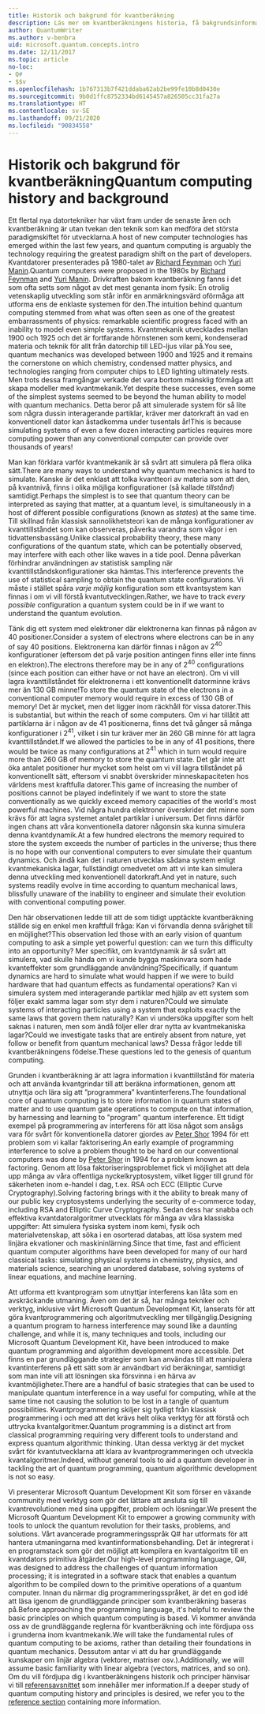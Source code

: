 ```yaml
---
title: Historik och bakgrund för kvantberäkning
description: Läs mer om kvantberäkningens historia, få bakgrundsinformation som beskriver hur det fungerar och lär dig mer om Microsoft Quantum Development Kit.
author: QuantumWriter
ms.author: v-benbra
uid: microsoft.quantum.concepts.intro
ms.date: 12/11/2017
ms.topic: article
no-loc:
- Q#
- $$v
ms.openlocfilehash: 1b767313b7f421ddaba62ab2be99fe10b8d0430e
ms.sourcegitcommit: 9b0d1ffc8752334bd6145457a826505cc31fa27a
ms.translationtype: HT
ms.contentlocale: sv-SE
ms.lasthandoff: 09/21/2020
ms.locfileid: "90834558"
---
```

# <a name="quantum-computing-history-and-background"></a><span data-ttu-id="ffd56-103">Historik och bakgrund för kvantberäkning</span><span class="sxs-lookup"><span data-stu-id="ffd56-103">Quantum computing history and background</span></span>

<span data-ttu-id="ffd56-104">Ett flertal nya datortekniker har växt fram under de senaste åren och kvantberäkning är utan tvekan den teknik som kan medföra det största paradigmskiftet för utvecklarna.</span><span class="sxs-lookup"><span data-stu-id="ffd56-104">A host of new computer technologies has emerged within the last few years, and quantum computing is arguably the technology requiring the greatest paradigm shift on the part of developers.</span></span>  <span data-ttu-id="ffd56-105">Kvantdatorer presenterades på 1980-talet av [Richard Feynman](https://en.wikipedia.org/wiki/Richard_Feynman) och [Yuri Manin](https://en.wikipedia.org/wiki/Yuri_Manin).</span><span class="sxs-lookup"><span data-stu-id="ffd56-105">Quantum computers were proposed in the 1980s by [Richard Feynman](https://en.wikipedia.org/wiki/Richard_Feynman) and [Yuri Manin](https://en.wikipedia.org/wiki/Yuri_Manin).</span></span>  <span data-ttu-id="ffd56-106">Drivkraften bakom kvantberäkning fanns i det som ofta setts som något av det mest genanta inom fysik: En otrolig vetenskaplig utveckling som står inför en anmärkningsvärd oförmåga att utforma ens de enklaste systemen för den.</span><span class="sxs-lookup"><span data-stu-id="ffd56-106">The intuition behind quantum computing stemmed from what was often seen as one of the greatest embarrassments of physics: remarkable scientific progress faced with an inability to model even simple systems.</span></span> <span data-ttu-id="ffd56-107">Kvantmekanik utvecklades mellan 1900 och 1925 och det är fortfarande hörnstenen som kemi, kondenserad materia och teknik för allt från datorchip till LED-ljus vilar på.</span><span class="sxs-lookup"><span data-stu-id="ffd56-107">You see, quantum mechanics was developed between 1900 and 1925 and it remains the cornerstone on which chemistry, condensed matter physics, and technologies ranging from computer chips to LED lighting ultimately rests.</span></span>  <span data-ttu-id="ffd56-108">Men trots dessa framgångar verkade det vara bortom mänsklig förmåga att skapa modeller med kvantmekanik.</span><span class="sxs-lookup"><span data-stu-id="ffd56-108">Yet despite these successes, even some of the simplest systems seemed to be beyond the human ability to model with quantum mechanics.</span></span>  <span data-ttu-id="ffd56-109">Detta beror på att simulerade system för så lite som några dussin interagerande partiklar, kräver mer datorkraft än vad en konventionell dator kan åstadkomma under tusentals år!</span><span class="sxs-lookup"><span data-stu-id="ffd56-109">This is because simulating systems of even a few dozen interacting particles requires more computing power than any conventional computer can provide over thousands of years!</span></span>

<span data-ttu-id="ffd56-110">Man kan förklara varför kvantmekanik är så svårt att simulera på flera olika sätt.</span><span class="sxs-lookup"><span data-stu-id="ffd56-110">There are many ways to understand why quantum mechanics is hard to simulate.</span></span>  <span data-ttu-id="ffd56-111">Kanske är det enklast att tolka kvantteori av materia som att den, på kvantnivå, finns i olika möjliga konfigurationer (så kallade *tillstånd*) samtidigt.</span><span class="sxs-lookup"><span data-stu-id="ffd56-111">Perhaps the simplest is to see that quantum theory can be interpreted as saying that matter, at a quantum level, is simultaneously in a host of different possible configurations (known as *states*) at the same time.</span></span>  <span data-ttu-id="ffd56-112">Till skillnad från klassisk sannolikhetsteori kan de många konfigurationer av kvanttillståndet som kan observeras, påverka varandra som vågor i en tidvattensbassäng.</span><span class="sxs-lookup"><span data-stu-id="ffd56-112">Unlike classical probability theory, these many configurations of the quantum state, which can be potentially observed, may interfere with each other like waves in a tide pool.</span></span>  <span data-ttu-id="ffd56-113">Denna påverkan förhindrar användningen av statistisk sampling när kvanttillståndskonfigurationer ska hämtas.</span><span class="sxs-lookup"><span data-stu-id="ffd56-113">This interference prevents the use of statistical sampling to obtain the quantum state configurations.</span></span>  <span data-ttu-id="ffd56-114">Vi måste i stället spåra *varje möjlig* konfiguration som ett kvantsystem kan finnas i om vi vill förstå kvantutvecklingen.</span><span class="sxs-lookup"><span data-stu-id="ffd56-114">Rather, we have to track *every possible* configuration a quantum system could be in if we want to understand the quantum evolution.</span></span>  

<span data-ttu-id="ffd56-115">Tänk dig ett system med elektroner där elektronerna kan finnas på någon av $40$ positioner.</span><span class="sxs-lookup"><span data-stu-id="ffd56-115">Consider a system of electrons where electrons can be in any of say $40$ positions.</span></span>  <span data-ttu-id="ffd56-116">Elektronerna kan därför finnas i någon av $2^{40}$ konfigurationer (eftersom det på varje position antingen finns eller inte finns en elektron).</span><span class="sxs-lookup"><span data-stu-id="ffd56-116">The electrons therefore may be in any of $2^{40}$ configurations (since each position can either have or not have an electron).</span></span> <span data-ttu-id="ffd56-117">Om vi vill lagra kvanttillståndet för elektronerna i ett konventionellt datorminne krävs mer än $130$ GB minne!</span><span class="sxs-lookup"><span data-stu-id="ffd56-117">To store the quantum state of the electrons in a conventional computer memory would require in excess of $130$ GB of memory!</span></span>  <span data-ttu-id="ffd56-118">Det är mycket, men det ligger inom räckhåll för vissa datorer.</span><span class="sxs-lookup"><span data-stu-id="ffd56-118">This is substantial, but within the reach of some computers.</span></span>  <span data-ttu-id="ffd56-119">Om vi har tillåtit att partiklarna är i någon av de $41$ positionerna, finns det två gånger så många konfigurationer i $2^{41}$, vilket i sin tur kräver mer än $260$ GB minne för att lagra kvanttillståndet.</span><span class="sxs-lookup"><span data-stu-id="ffd56-119">If we allowed the particles to be in any of $41$ positions, there would be twice as many configurations at $2^{41}$ which in turn would require more than $260$ GB of memory to store the quantum state.</span></span> <span data-ttu-id="ffd56-120">Det går inte att öka antalet positioner hur mycket som helst om vi vill lagra tillståndet på konventionellt sätt, eftersom vi snabbt överskrider minneskapaciteten hos världens mest kraftfulla datorer.</span><span class="sxs-lookup"><span data-stu-id="ffd56-120">This game of increasing the number of positions cannot be played indefinitely if we want to store the state conventionally as we quickly exceed memory capacities of the world's most powerful machines.</span></span>  <span data-ttu-id="ffd56-121">Vid några hundra elektroner överskrider det minne som krävs för att lagra systemet antalet partiklar i universum. Det finns därför ingen chans att våra konventionella datorer någonsin ska kunna simulera denna kvantdynamik.</span><span class="sxs-lookup"><span data-stu-id="ffd56-121">At a few hundred electrons the memory required to store the system exceeds the number of particles in the universe; thus there is no hope with our conventional computers to ever simulate their quantum dynamics.</span></span> <span data-ttu-id="ffd56-122">Och ändå kan det i naturen utvecklas sådana system enligt kvantmekaniska lagar, fullständigt omedvetet om att vi inte kan simulera denna utveckling med konventionell datorkraft.</span><span class="sxs-lookup"><span data-stu-id="ffd56-122">And yet in nature, such systems readily evolve in time according to quantum mechanical laws, blissfully unaware of the inability to engineer and simulate their evolution with conventional computing power.</span></span>

<span data-ttu-id="ffd56-123">Den här observationen ledde till att de som tidigt upptäckte kvantberäkning ställde sig en enkel men kraftfull fråga: Kan vi förvandla denna svårighet till en möjlighet?</span><span class="sxs-lookup"><span data-stu-id="ffd56-123">This observation led those with an early vision of quantum computing to ask a simple yet powerful question: can we turn this difficulty into an opportunity?</span></span>  <span data-ttu-id="ffd56-124">Mer specifikt, om kvantdynamik är så svårt att simulera, vad skulle hända om vi kunde bygga maskinvara som hade kvanteffekter som grundläggande användning?</span><span class="sxs-lookup"><span data-stu-id="ffd56-124">Specifically, if quantum dynamics are hard to simulate what would happen if we were to build hardware that had quantum effects as fundamental operations?</span></span>  <span data-ttu-id="ffd56-125">Kan vi simulera system med interagerande partiklar med hjälp av ett system som följer exakt samma lagar som styr dem i naturen?</span><span class="sxs-lookup"><span data-stu-id="ffd56-125">Could we simulate systems of interacting particles using a system that exploits exactly the same laws that govern them naturally?</span></span> <span data-ttu-id="ffd56-126">Kan vi undersöka uppgifter som helt saknas i naturen, men som ändå följer eller drar nytta av kvantmekaniska lagar?</span><span class="sxs-lookup"><span data-stu-id="ffd56-126">Could we investigate tasks that are entirely absent from nature, yet follow or benefit from quantum mechanical laws?</span></span>  <span data-ttu-id="ffd56-127">Dessa frågor ledde till kvantberäkningens födelse.</span><span class="sxs-lookup"><span data-stu-id="ffd56-127">These questions led to the genesis of quantum computing.</span></span>

<span data-ttu-id="ffd56-128">Grunden i kvantberäkning är att lagra information i kvanttillstånd för materia och att använda kvantgrindar till att beräkna informationen, genom att utnyttja och lära sig att ”programmera” kvantinterferens.</span><span class="sxs-lookup"><span data-stu-id="ffd56-128">The foundational core of quantum computing is to store information in quantum states of matter and to use quantum gate operations to compute on that information, by harnessing and learning to "program" quantum interference.</span></span>  <span data-ttu-id="ffd56-129">Ett tidigt exempel på programmering av interferens för att lösa något som ansågs vara för svårt för konventionella datorer gjordes av [Peter Shor](https://en.wikipedia.org/wiki/Peter_Shor) 1994 för ett problem som vi kallar faktorisering.</span><span class="sxs-lookup"><span data-stu-id="ffd56-129">An early example of programming interference to solve a problem thought to be hard on our conventional computers was done by [Peter Shor](https://en.wikipedia.org/wiki/Peter_Shor) in 1994 for a problem known as factoring.</span></span>  <span data-ttu-id="ffd56-130">Genom att lösa faktoriseringsproblemet fick vi möjlighet att dela upp många av våra offentliga nyckelkryptosystem, vilket ligger till grund för säkerheten inom e-handel i dag, t.ex. RSA och ECC (Elliptic Curve Cryptography).</span><span class="sxs-lookup"><span data-stu-id="ffd56-130">Solving factoring brings with it the ability to break many of our public key cryptosystems underlying the security of e-commerce today, including RSA and Elliptic Curve Cryptography.</span></span>  <span data-ttu-id="ffd56-131">Sedan dess har snabba och effektiva kvantdatoralgoritmer utvecklats för många av våra klassiska uppgifter: Att simulera fysiska system inom kemi, fysik och materialvetenskap, att söka i en osorterad databas, att lösa system med linjära ekvationer och maskininlärning.</span><span class="sxs-lookup"><span data-stu-id="ffd56-131">Since that time, fast and efficient quantum computer algorithms have been developed for many of our hard classical tasks: simulating physical systems in chemistry, physics, and materials science, searching an unordered database, solving systems of linear equations, and machine learning.</span></span>

<span data-ttu-id="ffd56-132">Att utforma ett kvantprogram som utnyttjar interferens kan låta som en avskräckande utmaning. Även om det är så, har många tekniker och verktyg, inklusive vårt Microsoft Quantum Development Kit, lanserats för att göra kvantprogrammering och algoritmutveckling mer tillgänglig.</span><span class="sxs-lookup"><span data-stu-id="ffd56-132">Designing a quantum program to harness interference may sound like a daunting challenge, and while it is, many techniques and tools, including our Microsoft Quantum Development Kit, have been introduced to make quantum programming and algorithm development more accessible.</span></span> <span data-ttu-id="ffd56-133">Det finns en par grundläggande strategier som kan användas till att manipulera kvantinterferens på ett sätt som är användbart vid beräkningar, samtidigt som man inte vill att lösningen ska försvinna i en härva av kvantmöjligheter.</span><span class="sxs-lookup"><span data-stu-id="ffd56-133">There are a handful of basic strategies that can be used to manipulate quantum interference in a way useful for computing, while at the same time not causing the solution to be lost in a tangle of quantum possibilities.</span></span> <span data-ttu-id="ffd56-134">Kvantprogrammering skiljer sig tydligt från klassisk programmering i och med att det krävs helt olika verktyg för att förstå och uttrycka kvantalgoritmer.</span><span class="sxs-lookup"><span data-stu-id="ffd56-134">Quantum programming is a distinct art from classical programming requiring very different tools to understand and express quantum algorithmic thinking.</span></span> <span data-ttu-id="ffd56-135">Utan dessa verktyg är det mycket svårt för kvantutvecklarna att klara av kvantprogrammeringen och utveckla kvantalgoritmer.</span><span class="sxs-lookup"><span data-stu-id="ffd56-135">Indeed, without general tools to aid a quantum developer in tackling the art of quantum programming, quantum algorithmic development is not so easy.</span></span>

<span data-ttu-id="ffd56-136">Vi presenterar Microsoft Quantum Development Kit som förser en växande community med verktyg som gör det lättare att ansluta sig till kvantrevolutionen med sina uppgifter, problem och lösningar.</span><span class="sxs-lookup"><span data-stu-id="ffd56-136">We present the Microsoft Quantum Development Kit to empower a growing community with tools to unlock the quantum revolution for their tasks, problems, and solutions.</span></span> <span data-ttu-id="ffd56-137">Vårt avancerade programmeringsspråk Q# har utformats för att hantera utmaningarna med kvantinformationsbehandling. Det är integrerat i en programstack som gör det möjligt att kompilera en kvantalgoritm till en kvantdators primitiva åtgärder.</span><span class="sxs-lookup"><span data-stu-id="ffd56-137">Our high-level programming language, Q#, was designed to address the challenges of quantum information processing; it is integrated in a software stack that enables a quantum algorithm to be compiled down to the primitive operations of a quantum computer.</span></span>  <span data-ttu-id="ffd56-138">Innan du närmar dig programmeringsspråket, är det en god idé att läsa igenom de grundläggande principer som kvantberäkning baseras på.</span><span class="sxs-lookup"><span data-stu-id="ffd56-138">Before approaching the programming language, it's helpful to review the basic principles on which quantum computing is based.</span></span> <span data-ttu-id="ffd56-139">Vi kommer använda oss av de grundläggande reglerna för kvantberäkning och inte fördjupa oss i grunderna inom kvantmekanik.</span><span class="sxs-lookup"><span data-stu-id="ffd56-139">We will take the fundamental rules of quantum computing to be axioms, rather than detailing their foundations in quantum mechanics.</span></span> <span data-ttu-id="ffd56-140">Dessutom antar vi att du har grundläggande kunskaper om linjär algebra (vektorer, matriser osv.).</span><span class="sxs-lookup"><span data-stu-id="ffd56-140">Additionally, we will assume basic familiarity with linear algebra (vectors, matrices, and so on).</span></span> <span data-ttu-id="ffd56-141">Om du vill fördjupa dig i kvantberäkningens historik och principer hänvisar vi till [referensavsnittet](xref:microsoft.quantum.more-information) som innehåller mer information.</span><span class="sxs-lookup"><span data-stu-id="ffd56-141">If a deeper study of quantum computing history and principles is desired, we refer you to the  [reference section](xref:microsoft.quantum.more-information) containing more information.</span></span>
